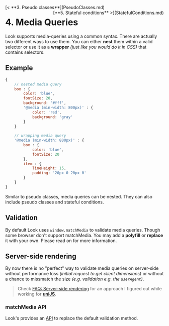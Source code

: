 <div style="float:left">[< **3. Pseudo classes**](PseudoClasses.md)</div>
<div style="float:right">[**5. Stateful conditions** >](StatefulConditions.md)</div>

# 4. Media Queries

Look supports media-queries using a common syntax. There are actually two different ways to use them. You can either **nest** them within a valid selector or use it as a **wrapper** *(just like you would do it in CSS)* that contains selectors.

## Example
```javascript
{
	// nested media query
	box : {
		color: 'blue',
		fontSize: 20,
		background: '#fff',
		'@media (min-width: 800px)' : {
			color: 'red',
			background: 'gray'
		}
	}
	
	// wrapping media query
	'@media (min-width: 800px)' : {
		box : {
			color: 'blue',
			fontSize: 20
		},
		item : {
			lineHeight: 15,
			padding: '20px 0 20px 0'
		}
	}
}
```

Similar to pseudo classes, media queries can be nested. They can also include pseudo classes and stateful conditions.

## Validation
By default Look uses `window.matchMedia` to validate media queries. Though some browser don't support matchMedia. You may add a **polyfill** or **replace** it with your own. Please read on for more information.

## Server-side rendering
By now there is no "perfect" way to validate media queries on server-side without performance loss *(initial request to get client dimensions)* or without a chance to missmatch the size *(e.g. validation e.g. the `userAgent`)*.<br>
> Check [FAQ: Server-side rendering](FAQ.md#5-server-side-rendering) for an approach I figured out while working for **[uniJS](https://github.com/unijs/unijs)**.

### matchMedia API
Look's provides an [API](api/matchMedia.md) to replace the default validation method.

